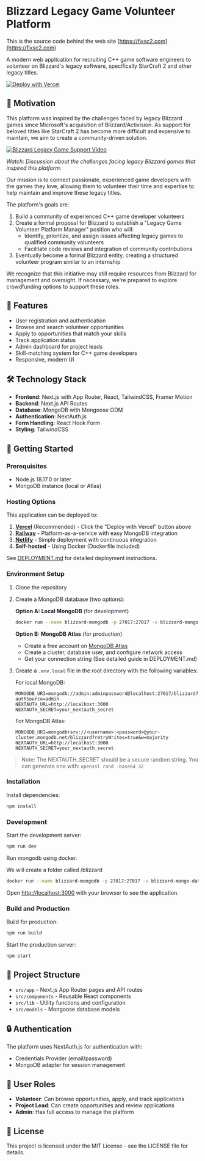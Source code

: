 # Blizzard Legacy Game Volunteer Platform

This is the source code behind the web site [https://fixsc2.com](https://fixsc2.com)

A modern web application for recruiting C++ game software engineers to volunteer on Blizzard's legacy software, specifically StarCraft 2 and other legacy titles.

[![Deploy with Vercel](https://vercel.com/button)](https://vercel.com/new/git/external?repository-url=https%3A%2F%2Fgithub.com%2Fyourusername%2Fblizzard-legacy-game-volunteer-platform)

## 🌊 Motivation

This platform was inspired by the challenges faced by legacy Blizzard games since Microsoft's acquisition of Blizzard/Activision. As support for beloved titles like StarCraft 2 has become more difficult and expensive to maintain, we aim to create a community-driven solution.

[![Blizzard Legacy Game Support Video](https://img.youtube.com/vi/uA7Qqlkwhw8/0.jpg)](https://www.youtube.com/watch?v=uA7Qqlkwhw8)

*Watch: Discussion about the challenges facing legacy Blizzard games that inspired this platform.*

Our mission is to connect passionate, experienced game developers with the games they love, allowing them to volunteer their time and expertise to help maintain and improve these legacy titles. 

The platform's goals are:

1. Build a community of experienced C++ game developer volunteers
2. Create a formal proposal for Blizzard to establish a "Legacy Game Volunteer Platform Manager" position who will:
   - Identify, prioritize, and assign issues affecting legacy games to qualified community volunteers
   - Facilitate code reviews and integration of community contributions
3. Eventually become a formal Blizzard entity, creating a structured volunteer program similar to an internship

We recognize that this initiative may still require resources from Blizzard for management and oversight. If necessary, we're prepared to explore crowdfunding options to support these roles.

## 🌟 Features

- User registration and authentication
- Browse and search volunteer opportunities
- Apply to opportunities that match your skills
- Track application status
- Admin dashboard for project leads
- Skill-matching system for C++ game developers
- Responsive, modern UI

## 🛠️ Technology Stack

- **Frontend**: Next.js with App Router, React, TailwindCSS, Framer Motion
- **Backend**: Next.js API Routes
- **Database**: MongoDB with Mongoose ODM
- **Authentication**: NextAuth.js
- **Form Handling**: React Hook Form
- **Styling**: TailwindCSS

## 🚀 Getting Started

### Prerequisites

- Node.js 18.17.0 or later
- MongoDB instance (local or Atlas)

### Hosting Options

This application can be deployed to:

1. **[Vercel](https://vercel.com)** (Recommended) - Click the "Deploy with Vercel" button above
2. **[Railway](https://railway.app)** - Platform-as-a-service with easy MongoDB integration
3. **[Netlify](https://netlify.com)** - Simple deployment with continuous integration
4. **Self-hosted** - Using Docker (Dockerfile included)

See [DEPLOYMENT.md](DEPLOYMENT.md) for detailed deployment instructions.

### Environment Setup

1. Clone the repository
2. Create a MongoDB database (two options):
   
   **Option A: Local MongoDB** (for development)
   ```bash
   docker run --name blizzard-mongodb -p 27017:27017 -v blizzard-mongo-data:/data/db -e MONGO_INITDB_ROOT_USERNAME=admin -e MONGO_INITDB_ROOT_PASSWORD=adminpassword -d mongo:latest
   ```
   
   **Option B: MongoDB Atlas** (for production)
   - Create a free account on [MongoDB Atlas](https://www.mongodb.com/cloud/atlas)
   - Create a cluster, database user, and configure network access
   - Get your connection string (See detailed guide in DEPLOYMENT.md)

3. Create a `.env.local` file in the root directory with the following variables:

   For local MongoDB:
   ```
   MONGODB_URI=mongodb://admin:adminpassword@localhost:27017/blizzard?authSource=admin
   NEXTAUTH_URL=http://localhost:3000
   NEXTAUTH_SECRET=your_nextauth_secret
   ```

   For MongoDB Atlas:
   ```
   MONGODB_URI=mongodb+srv://<username>:<password>@your-cluster.mongodb.net/blizzard?retryWrites=true&w=majority
   NEXTAUTH_URL=http://localhost:3000
   NEXTAUTH_SECRET=your_nextauth_secret
   ```

> Note: The NEXTAUTH_SECRET should be a secure random string. You can generate one with: `openssl rand -base64 32`

### Installation

Install dependencies:

```bash
npm install
```

### Development

Start the development server:

```bash
npm run dev
```

Run mongodb using docker.

We will create a folder called /blizzard

```bash
docker run --name blizzard-mongodb -p 27017:27017 -v blizzard-mongo-data:/data/db -e MONGO_INITDB_ROOT_USERNAME=admin -e MONGO_INITDB_ROOT_PASSWORD=adminpassword -d mongo:latest
```

Open [http://localhost:3000](http://localhost:3000) with your browser to see the application.

### Build and Production

Build for production:

```bash
npm run build
```

Start the production server:

```bash
npm start
```

## 📁 Project Structure

- `src/app` - Next.js App Router pages and API routes
- `src/components` - Reusable React components
- `src/lib` - Utility functions and configuration
- `src/models` - Mongoose database models

## 🔒 Authentication

The platform uses NextAuth.js for authentication with:
- Credentials Provider (email/password)
- MongoDB adapter for session management

## 👥 User Roles

- **Volunteer**: Can browse opportunities, apply, and track applications
- **Project Lead**: Can create opportunities and review applications
- **Admin**: Has full access to manage the platform

## 📝 License

This project is licensed under the MIT License - see the LICENSE file for details.
